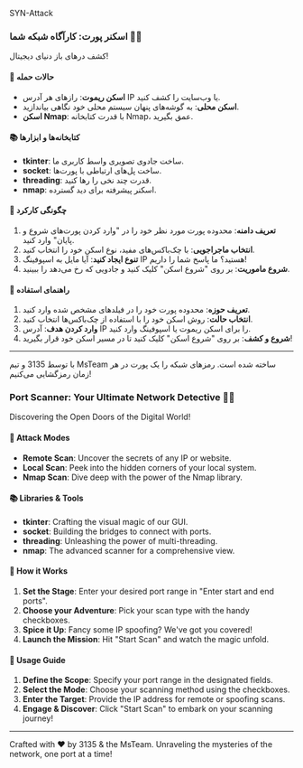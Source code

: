 SYN-Attack

### اسکنر پورت: کارآگاه شبکه شما 🕵️‍♂️

کشف درهای باز دنیای دیجیتال!

#### 🎯 حالات حمله

- **اسکن ریموت**: رازهای هر آدرس IP یا وب‌سایت را کشف کنید.
- **اسکن محلی**: به گوشه‌های پنهان سیستم محلی خود نگاهی بیاندازید.
- **اسکن Nmap**: با قدرت کتابخانه Nmap، عمق بگیرید.

#### 📚 کتابخانه‌ها و ابزارها

- **tkinter**: ساخت جادوی تصویری واسط کاربری ما.
- **socket**: ساخت پل‌های ارتباطی با پورت‌ها.
- **threading**: قدرت چند نخی را رها کنید.
- **nmap**: اسکنر پیشرفته برای دید گسترده.

#### 🚀 چگونگی کارکرد

1. **تعریف دامنه**: محدوده پورت مورد نظر خود را در "وارد کردن پورت‌های شروع و پایان" وارد کنید.
2. **انتخاب ماجراجویی**: با چک‌باکس‌های مفید، نوع اسکن خود را انتخاب کنید.
3. **تنوع ایجاد کنید**: آیا مایل به اسپوفینگ IP هستید؟ ما پاسخ شما را داریم!
4. **شروع ماموریت**: بر روی "شروع اسکن" کلیک کنید و جادویی که رخ می‌دهد را ببینید.

#### 📝 راهنمای استفاده

1. **تعریف حوزه**: محدوده پورت خود را در فیلدهای مشخص شده وارد کنید.
2. **انتخاب حالت**: روش اسکن خود را با استفاده از چک‌باکس‌ها انتخاب کنید.
3. **وارد کردن هدف**: آدرس IP را برای اسکن ریموت یا اسپوفینگ وارد کنید.
4. **شروع و کشف**: بر روی "شروع اسکن" کلیک کنید تا در مسیر اسکن خود قرار بگیرید!

---

با توسط 3135 و تیم MsTeam ساخته شده است. رمزهای شبکه را یک پورت در هر زمان رمزگشایی می‌کنیم!




### Port Scanner: Your Ultimate Network Detective 🕵️‍♂️

Discovering the Open Doors of the Digital World!

#### 🎯 Attack Modes

- **Remote Scan**: Uncover the secrets of any IP or website.
- **Local Scan**: Peek into the hidden corners of your local system.
- **Nmap Scan**: Dive deep with the power of the Nmap library.

#### 📚 Libraries & Tools

- **tkinter**: Crafting the visual magic of our GUI.
- **socket**: Building the bridges to connect with ports.
- **threading**: Unleashing the power of multi-threading.
- **nmap**: The advanced scanner for a comprehensive view.

#### 🚀 How it Works

1. **Set the Stage**: Enter your desired port range in "Enter start and end ports".
2. **Choose your Adventure**: Pick your scan type with the handy checkboxes.
3. **Spice it Up**: Fancy some IP spoofing? We've got you covered!
4. **Launch the Mission**: Hit "Start Scan" and watch the magic unfold.

#### 📝 Usage Guide

1. **Define the Scope**: Specify your port range in the designated fields.
2. **Select the Mode**: Choose your scanning method using the checkboxes.
3. **Enter the Target**: Provide the IP address for remote or spoofing scans.
4. **Engage & Discover**: Click "Start Scan" to embark on your scanning journey!

---

Crafted with ❤️ by 3135 & the MsTeam. Unraveling the mysteries of the network, one port at a time!



